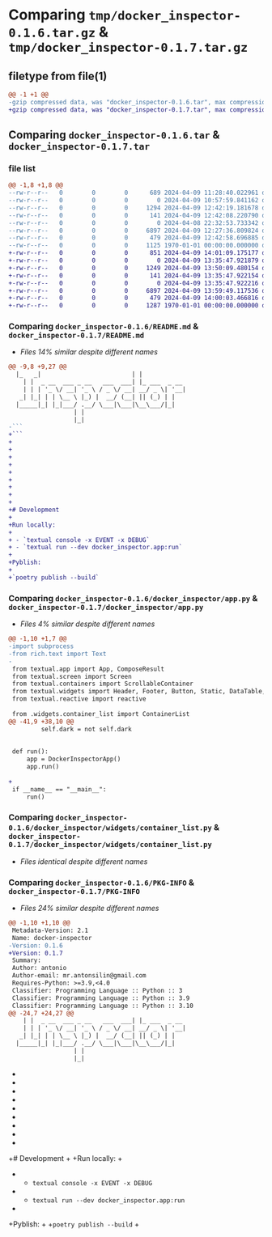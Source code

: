 # Comparing `tmp/docker_inspector-0.1.6.tar.gz` & `tmp/docker_inspector-0.1.7.tar.gz`

## filetype from file(1)

```diff
@@ -1 +1 @@
-gzip compressed data, was "docker_inspector-0.1.6.tar", max compression
+gzip compressed data, was "docker_inspector-0.1.7.tar", max compression
```

## Comparing `docker_inspector-0.1.6.tar` & `docker_inspector-0.1.7.tar`

### file list

```diff
@@ -1,8 +1,8 @@
--rw-r--r--   0        0        0      689 2024-04-09 11:28:40.022961 docker_inspector-0.1.6/README.md
--rw-r--r--   0        0        0        0 2024-04-09 10:57:59.841162 docker_inspector-0.1.6/docker_inspector/__init__.py
--rw-r--r--   0        0        0     1294 2024-04-09 12:42:19.181678 docker_inspector-0.1.6/docker_inspector/app.py
--rw-r--r--   0        0        0      141 2024-04-09 12:42:08.220790 docker_inspector-0.1.6/docker_inspector/styles/main.css
--rw-r--r--   0        0        0        0 2024-04-08 22:32:53.733342 docker_inspector-0.1.6/docker_inspector/widgets/__init__.py
--rw-r--r--   0        0        0     6897 2024-04-09 12:27:36.809824 docker_inspector-0.1.6/docker_inspector/widgets/container_list.py
--rw-r--r--   0        0        0      479 2024-04-09 12:42:58.696885 docker_inspector-0.1.6/pyproject.toml
--rw-r--r--   0        0        0     1125 1970-01-01 00:00:00.000000 docker_inspector-0.1.6/PKG-INFO
+-rw-r--r--   0        0        0      851 2024-04-09 14:01:09.175177 docker_inspector-0.1.7/README.md
+-rw-r--r--   0        0        0        0 2024-04-09 13:35:47.921879 docker_inspector-0.1.7/docker_inspector/__init__.py
+-rw-r--r--   0        0        0     1249 2024-04-09 13:50:09.480154 docker_inspector-0.1.7/docker_inspector/app.py
+-rw-r--r--   0        0        0      141 2024-04-09 13:35:47.922154 docker_inspector-0.1.7/docker_inspector/styles/main.css
+-rw-r--r--   0        0        0        0 2024-04-09 13:35:47.922216 docker_inspector-0.1.7/docker_inspector/widgets/__init__.py
+-rw-r--r--   0        0        0     6897 2024-04-09 13:59:49.117536 docker_inspector-0.1.7/docker_inspector/widgets/container_list.py
+-rw-r--r--   0        0        0      479 2024-04-09 14:00:03.466816 docker_inspector-0.1.7/pyproject.toml
+-rw-r--r--   0        0        0     1287 1970-01-01 00:00:00.000000 docker_inspector-0.1.7/PKG-INFO
```

### Comparing `docker_inspector-0.1.6/README.md` & `docker_inspector-0.1.7/README.md`

 * *Files 14% similar despite different names*

```diff
@@ -9,8 +9,27 @@
  |_   _|                         | |            
    | |  _ __  ___ _ __   ___  ___| |_ ___  _ __ 
    | | | '_ \/ __| '_ \ / _ \/ __| __/ _ \| '__|
   _| |_| | | \__ \ |_) |  __/ (__| || (_) | |   
  |_____|_| |_|___/ .__/ \___|\___|\__\___/|_|   
                  | |                            
                  |_|                        
-```
+```
+
+
+
+
+
+
+
+
+
+# Development
+
+Run locally:
+
+ - `textual console -x EVENT -x DEBUG`
+ - `textual run --dev docker_inspector.app:run`
+
+Pyblish:
+
+`poetry publish --build`
```

### Comparing `docker_inspector-0.1.6/docker_inspector/app.py` & `docker_inspector-0.1.7/docker_inspector/app.py`

 * *Files 4% similar despite different names*

```diff
@@ -1,10 +1,7 @@
-import subprocess
-from rich.text import Text
-
 from textual.app import App, ComposeResult
 from textual.screen import Screen
 from textual.containers import ScrollableContainer
 from textual.widgets import Header, Footer, Button, Static, DataTable, Log, Label
 from textual.reactive import reactive
 
 from .widgets.container_list import ContainerList
@@ -41,9 +38,10 @@
         self.dark = not self.dark
 
 
 def run():
     app = DockerInspectorApp()
     app.run()
 
+
 if __name__ == "__main__":
     run()
```

### Comparing `docker_inspector-0.1.6/docker_inspector/widgets/container_list.py` & `docker_inspector-0.1.7/docker_inspector/widgets/container_list.py`

 * *Files identical despite different names*

### Comparing `docker_inspector-0.1.6/PKG-INFO` & `docker_inspector-0.1.7/PKG-INFO`

 * *Files 24% similar despite different names*

```diff
@@ -1,10 +1,10 @@
 Metadata-Version: 2.1
 Name: docker-inspector
-Version: 0.1.6
+Version: 0.1.7
 Summary: 
 Author: antonio
 Author-email: mr.antonsilin@gmail.com
 Requires-Python: >=3.9,<4.0
 Classifier: Programming Language :: Python :: 3
 Classifier: Programming Language :: Python :: 3.9
 Classifier: Programming Language :: Python :: 3.10
@@ -24,7 +24,27 @@
    | |  _ __  ___ _ __   ___  ___| |_ ___  _ __ 
    | | | '_ \/ __| '_ \ / _ \/ __| __/ _ \| '__|
   _| |_| | | \__ \ |_) |  __/ (__| || (_) | |   
  |_____|_| |_|___/ .__/ \___|\___|\__\___/|_|   
                  | |                            
                  |_|                        
 ```
+
+
+
+
+
+
+
+
+
+# Development
+
+Run locally:
+
+ - `textual console -x EVENT -x DEBUG`
+ - `textual run --dev docker_inspector.app:run`
+
+Pyblish:
+
+`poetry publish --build`
+
```

